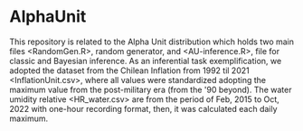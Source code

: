# AlphaUnit

This repository is related to the Alpha Unit distribution which holds two main files <RandomGen.R>, random generator, and <AU-inference.R>, file for classic and Bayesian inference. As an inferential task exemplification, we adopted the dataset from the Chilean Inflation from 1992 til 2021 <InflationUnit.csv>, where all values were standardized adopting the maximum value from the post-military era (from the '90 beyond). The water umidity relative <HR_water.csv> are from the period of Feb, 2015 to Oct, 2022 with one-hour recording format, then, it was calculated each daily maximum.
